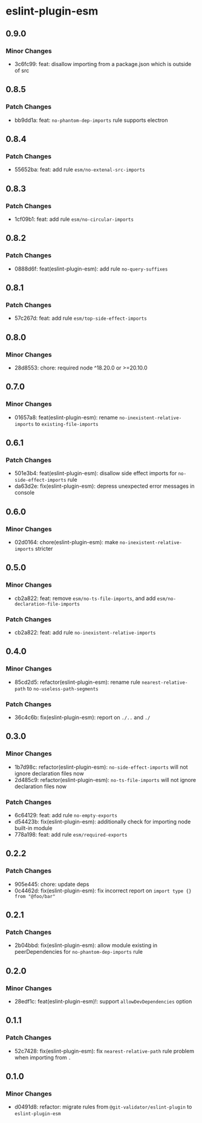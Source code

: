 # eslint-plugin-esm

## 0.9.0

### Minor Changes

- 3c6fc99: feat: disallow importing from a package.json which is outside of src

## 0.8.5

### Patch Changes

- bb9dd1a: feat: `no-phantom-dep-imports` rule supports electron

## 0.8.4

### Patch Changes

- 55652ba: feat: add rule `esm/no-extenal-src-imports`

## 0.8.3

### Patch Changes

- 1cf09b1: feat: add rule `esm/no-circular-imports`

## 0.8.2

### Patch Changes

- 0888d6f: feat(eslint-plugin-esm): add rule `no-query-suffixes`

## 0.8.1

### Patch Changes

- 57c267d: feat: add rule `esm/top-side-effect-imports`

## 0.8.0

### Minor Changes

- 28d8553: chore: required node ^18.20.0 or >=20.10.0

## 0.7.0

### Minor Changes

- 01657a8: feat(eslint-plugin-esm): rename `no-inexistent-relative-imports` to `existing-file-imports`

## 0.6.1

### Patch Changes

- 501e3b4: feat(eslint-plugin-esm): disallow side effect imports for `no-side-effect-imports` rule
- da63d2e: fix(eslint-plugin-esm): depress unexpected error messages in console

## 0.6.0

### Minor Changes

- 02d0164: chore(eslint-plugin-esm): make `no-inexistent-relative-imports` stricter

## 0.5.0

### Minor Changes

- cb2a822: feat: remove `esm/no-ts-file-imports`, and add `esm/no-declaration-file-imports`

### Patch Changes

- cb2a822: feat: add rule `no-inexistent-relative-imports`

## 0.4.0

### Minor Changes

- 85cd2d5: refactor(eslint-plugin-esm): rename rule `nearest-relative-path` to `no-useless-path-segments`

### Patch Changes

- 36c4c6b: fix(eslint-plugin-esm): report on `./..` and `./`

## 0.3.0

### Minor Changes

- 1b7d98c: refactor(eslint-plugin-esm): `no-side-effect-imports` will not ignore declaration files now
- 2d485c9: refactor(eslint-plugin-esm): `no-ts-file-imports` will not ignore declaration files now

### Patch Changes

- 6c64129: feat: add rule `no-empty-exports`
- d54423b: fix(eslint-plugin-esm): additionally check for importing node built-in module
- 778a198: feat: add rule `esm/required-exports`

## 0.2.2

### Patch Changes

- 905e445: chore: update deps
- 0c4462d: fix(eslint-plugin-esm): fix incorrect report on `import type {} from "@foo/bar"`

## 0.2.1

### Patch Changes

- 2b04bbd: fix(eslint-plugin-esm): allow module existing in peerDependencies for `no-phantom-dep-imports` rule

## 0.2.0

### Minor Changes

- 28edf1c: feat(eslint-plugin-esm)!: support `allowDevDependencies` option

## 0.1.1

### Patch Changes

- 52c7428: fix(eslint-plugin-esm): fix `nearest-relative-path` rule problem when importing from `.`

## 0.1.0

### Minor Changes

- d0491d8: refactor: migrate rules from `@git-validator/eslint-plugin` to `eslint-plugin-esm`
